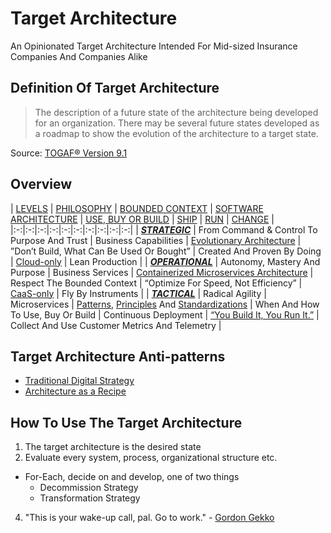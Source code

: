 # Target Architecture
An Opinionated Target Architecture Intended For Mid-sized Insurance Companies And Companies Alike

## Definition Of Target Architecture
> The description of a future state of the architecture being developed for an organization. There may be several future states developed as a roadmap to show the evolution of the architecture to a target state.

Source: [TOGAF® Version 9.1](http://pubs.opengroup.org/architecture/togaf9-doc/arch/chap03.html#tag_03_71)

## Overview
| [LEVELS](https://github.com/LarsBarkman/target-architecture/blob/master/levels.md)  | [PHILOSOPHY](https://github.com/LarsBarkman/target-architecture/blob/master/philosophy.md)  | [BOUNDED CONTEXT](https://github.com/LarsBarkman/target-architecture/blob/master/bounded-context.md#bounded-context)  | [SOFTWARE ARCHITECTURE](https://github.com/LarsBarkman/target-architecture/blob/master/architecture.md)  | [USE, BUY OR BUILD](https://github.com/LarsBarkman/target-architecture/blob/master/build.md)  | [SHIP](https://github.com/LarsBarkman/target-architecture/blob/master/ship.md)  | [RUN](https://github.com/LarsBarkman/target-architecture/blob/master/run.md)  | [CHANGE](https://github.com/LarsBarkman/target-architecture/blob/master/change.md)  |
|:-:|:-:|:-:|:-:|:-:|:-:|:-:|:-:|:-:|:-:|
| [***STRATEGIC***](https://github.com/LarsBarkman/target-architecture/blob/master/levels.md#strategic-level)  | From Command & Control To Purpose And Trust  | Business Capabilities  | [Evolutionary Architecture](https://github.com/LarsBarkman/target-architecture/blob/master/architecture.md#evolutionary-architecture)  | ”Don’t Build, What Can Be Used Or Bought”  | Created And Proven By Doing  | [Cloud-only](https://github.com/LarsBarkman/target-architecture/blob/master/run.md#cloud-only)  | Lean Production  |
| [***OPERATIONAL***](https://github.com/LarsBarkman/target-architecture/blob/master/levels.md#operational-level)  | Autonomy, Mastery And Purpose  | Business Services  | [Containerized Microservices Architecture](https://github.com/LarsBarkman/target-architecture/blob/master/architecture.md#containerized-microservices-architecture)  | Respect The Bounded Context  | “Optimize For Speed, Not Efficiency”  | [CaaS-only](https://github.com/LarsBarkman/target-architecture/blob/master/run.md#containers-as-a-service-caas-only)  | Fly By Instruments  |
| [***TACTICAL***](https://github.com/LarsBarkman/target-architecture/blob/master/levels.md#tactical-level)  | Radical Agility  | Microservices  | [Patterns](https://github.com/LarsBarkman/target-architecture/blob/master/patterns.md), [Principles](https://github.com/LarsBarkman/target-architecture/blob/master/principles.md) And [Standardizations](https://github.com/LarsBarkman/target-architecture/blob/master/standardizations.md)  | When And How To Use, Buy Or Build  | Continuous Deployment  | [“You Build It, You Run It.”](https://github.com/LarsBarkman/target-architecture/blob/master/run.md#you-build-it-you-run-it)  | Collect And Use Customer Metrics And Telemetry  |

## Target Architecture Anti-patterns
* [Traditional Digital Strategy](https://www.thoughtworks.com/insights/blog/digital-strategy-dead)
* [Architecture as a Recipe](http://doveltech.com/innovation/the-beginning-of-the-end-for-enterprise-architecture-frameworks/)

## How To Use The Target Architecture
1. The target architecture is the desired state
2. Evaluate every system, process, organizational structure etc.
 * For-Each, decide on and develop, one of two things
   * Decommission Strategy
    * Transformation Strategy
4. "This is your wake-up call, pal. Go to work." - [Gordon Gekko](http://www.imdb.com/title/tt0094291/quotes)

